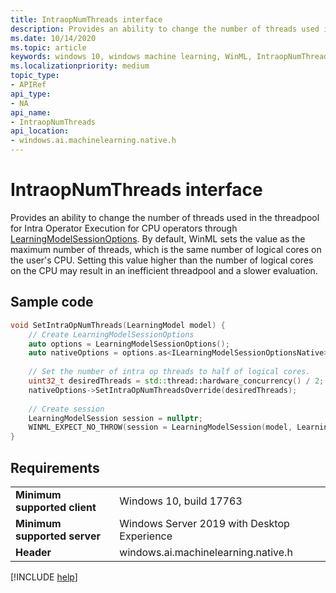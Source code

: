 ```yaml
---
title: IntraopNumThreads interface
description: Provides an ability to change the number of threads used in the threadpool for Intra Operator Execution for CPU operators through LearningModelSessionOptions.
ms.date: 10/14/2020
ms.topic: article
keywords: windows 10, windows machine learning, WinML, IntraopNumThreads
ms.localizationpriority: medium
topic_type:
- APIRef
api_type:
- NA
api_name:
- IntraopNumThreads
api_location:
- windows.ai.machinelearning.native.h
---
```


# IntraopNumThreads interface

Provides an ability to change the number of threads used in the threadpool for Intra Operator Execution for CPU operators through [LearningModelSessionOptions](/uwp/api/windows.ai.machinelearning.learningmodelsessionoptions). By default, WinML sets the value as the maximum number of threads, which is the same number of logical cores on the user's CPU. Setting this value higher than the number of logical cores on the CPU may result in an inefficient threadpool and a slower evaluation.


## Sample code

```cpp
void SetIntraOpNumThreads(LearningModel model) {
    // Create LearningModelSessionOptions
    auto options = LearningModelSessionOptions();
    auto nativeOptions = options.as<ILearningModelSessionOptionsNative>();
 
    // Set the number of intra op threads to half of logical cores.
    uint32_t desiredThreads = std::thread::hardware_concurrency() / 2;
    nativeOptions->SetIntraOpNumThreadsOverride(desiredThreads);
 
    // Create session
    LearningModelSession session = nullptr;
    WINML_EXPECT_NO_THROW(session = LearningModelSession(model, LearningModelDeviceKind::Cpu, options));
}
```

## Requirements

| | |
|-|-|
| **Minimum supported client** | Windows 10, build 17763 |
| **Minimum supported server** | Windows Server 2019 with Desktop Experience |
| **Header** | windows.ai.machinelearning.native.h |

[!INCLUDE [help](../../includes/get-help.md)]
